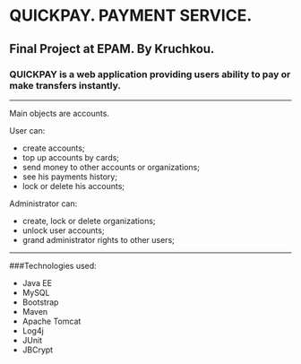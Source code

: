 QUICKPAY. PAYMENT SERVICE.
===
Final Project at EPAM. By Kruchkou.
---
### QUICKPAY is a web application providing users ability to pay or make transfers instantly.

---
Main objects are accounts.

User can:
 * create accounts;
 * top up accounts by cards;
 * send money to other accounts or organizations;
 * see his payments history;
 * lock or delete his accounts;

Administrator can:
* create, lock or delete organizations;
* unlock user accounts;
* grand administrator rights to other users;

---

###Technologies used:
* Java EE
* MySQL
* Bootstrap
* Maven
* Apache Tomcat
* Log4j
* JUnit
* JBCrypt